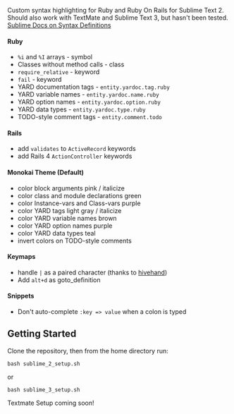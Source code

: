 Custom syntax highlighting for Ruby and Ruby On Rails for Sublime Text 2. Should also work with TextMate and Sublime Text 3, but hasn't been tested. [Sublime Docs on Syntax Definitions](http://docs.sublimetext.info/en/latest/extensibility/syntaxdefs.html)

#### Ruby
 - `%i` and `%I` arrays - symbol
 - Classes without method calls - class
 - `require_relative` - keyword
 - `fail` - keyword
 - YARD documentation tags - `entity.yardoc.tag.ruby`
 - YARD variable names - `entity.yardoc.name.ruby`
 - YARD option names - `entity.yardoc.option.ruby`
 - YARD data types - `entity.yardoc.type.ruby`
 - TODO-style comment tags - `entity.comment.todo`

#### Rails
 - add `validates` to `ActiveRecord` keywords
 - add Rails 4 `ActionController` keywords

#### Monokai Theme (Default)
 - color block arguments pink / italicize
 - color class and module declarations green
 - color Instance-vars and Class-vars purple
 - color YARD tags light gray / italicize
 - color YARD variable names brown
 - color YARD option names purple
 - color YARD data types teal
 - invert colors on TODO-style comments

#### Keymaps
 - handle `|` as a paired character (thanks to [hivehand](https://github.com/hivehand/rt_st2))
 - Add `alt+d` as goto_definition

#### Snippets
 - Don't auto-complete `:key => value` when a colon is typed

Getting Started
---------------

Clone the repository, then from the home directory run:
```
bash sublime_2_setup.sh
```
or
```
bash sublime_3_setup.sh
```

Textmate Setup coming soon!
